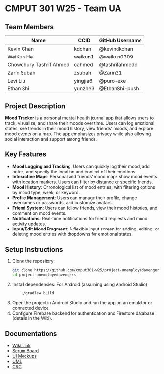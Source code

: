 # CMPUT 301 W25 - Team UA

## Team Members

| Name        | CCID   | GitHub Username |
| ----------- | ------ | --------------- |
| Kevin Chan | kdchan | @kevindkchan     |
| WeiKun He | weikun1 | @weikun0309     |
| Chowdhury Tashrif Ahmed | cahmed | @tashrifahmedd |
| Zarin Subah | zsubah | @Zarin21     |
| Levi Liu | yingjia6 | @puro-exe     |
| Ethan Shi | yunzhe3 | @EthanShi-push     |

## Project Description
**Mood Tracker** is a personal mental health journal app that allows users to track, visualize, and share their moods over time. Users can log emotional states, see trends in their mood history, view friends’ moods, and explore mood events on a map. The app emphasizes privacy while also allowing social interaction and support among friends.

## Key Features

- **Mood Logging and Tracking**: Users can quickly log their mood, add notes, and specify the location and context of their emotions.
- **Interactive Maps**: Personal and friends’ mood maps show mood events with location markers. Users can filter by distance or specific friends.
- **Mood History**: Chronological list of mood entries, with filtering options by mood type, week, or keyword.
- **Profile Management**: Users can manage their profile, change usernames or passwords, and customize avatars.
- **Friend System**: Users can follow friends, view their mood histories, and comment on mood events.
- **Notifications**: Real-time notifications for friend requests and mood activity updates.
- **Input/Edit Mood Fragment**: A flexible input screen for adding, editing, or deleting mood entries with dropdowns for emotional states.

## Setup Instructions

1. Clone the repository:
   ```bash
   git clone https://github.com/cmput301-w25/project-unemployedavengers.git
   cd project-unemployedavengers
2. Install dependencies:
   For Android (assuming using Android Studio)
	```bash
	    ./gradlew build
4. Open the project in Android Studio and run the app on an emulator or connected device.
5. Configure Firebase backend for authentication and Firestore database (details in the Wiki).

## Documentations
- [Wiki Link](https://github.com/cmput301-w25/project-unemployedavengers/wiki)
- [Scrum Board](https://github.com/orgs/cmput301-w25/projects/63)
- [UI Mockups](https://github.com/cmput301-w25/project-unemployedavengers/wiki/March-31,-UI-Mockup)
- [UML](https://github.com/cmput301-w25/project-unemployedavengers/wiki/March-31-UML)
- [CRC](https://miro.com/app/board/uXjVLhdCAUQ=/)
